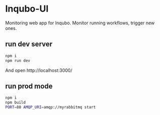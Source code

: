 # Inqubo-UI

Monitoring web app for Inqubo. Monitor running workflows, trigger new ones.

## run dev server
```bash
npm i
npm run dev
```

And open http://localhost:3000/

## run prod mode

```bash
npm i
npm build
PORT=80 AMQP_URI=amqp://myrabbitmq start
```
